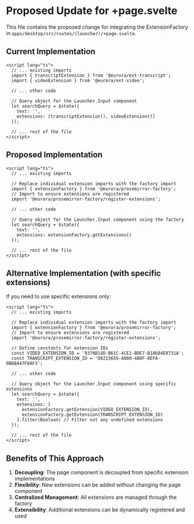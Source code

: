 # Proposed Update for +page.svelte

This file contains the proposed change for integrating the ExtensionFactory in `apps/desktop/src/routes/(launcher)/+page.svelte`.

## Current Implementation

```svelte
<script lang="ts">
  // ... existing imports
  import { transcriptExtension } from '@eurora/ext-transcript';
  import { videoExtension } from '@eurora/ext-video';
  
  // ... other code

  // Query object for the Launcher.Input component
  let searchQuery = $state({
    text: '',
    extensions: [transcriptExtension(), videoExtension()]
  });
  
  // ... rest of the file
</script>
```

## Proposed Implementation

```svelte
<script lang="ts">
  // ... existing imports
  
  // Replace individual extension imports with the factory import
  import { extensionFactory } from '@eurora/prosemirror-factory';
  // Import to ensure extensions are registered
  import '@eurora/prosemirror-factory/register-extensions';
  
  // ... other code

  // Query object for the Launcher.Input component using the factory
  let searchQuery = $state({
    text: '',
    extensions: extensionFactory.getExtensions()
  });
  
  // ... rest of the file
</script>
```

## Alternative Implementation (with specific extensions)

If you need to use specific extensions only:

```svelte
<script lang="ts">
  // ... existing imports
  
  // Replace individual extension imports with the factory import
  import { extensionFactory } from '@eurora/prosemirror-factory';
  // Import to ensure extensions are registered
  import '@eurora/prosemirror-factory/register-extensions';
  
  // Define constants for extension IDs
  const VIDEO_EXTENSION_ID = '9370B14D-B61C-4CE2-BDE7-B18684E8731A';
  const TRANSCRIPT_EXTENSION_ID = 'D8215655-A880-4B0F-8EFA-0B6B447F8AF3';
  
  // ... other code

  // Query object for the Launcher.Input component using specific extensions
  let searchQuery = $state({
    text: '',
    extensions: [
      extensionFactory.getExtension(VIDEO_EXTENSION_ID),
      extensionFactory.getExtension(TRANSCRIPT_EXTENSION_ID)
    ].filter(Boolean) // Filter out any undefined extensions
  });
  
  // ... rest of the file
</script>
```

## Benefits of This Approach

1. **Decoupling**: The page component is decoupled from specific extension implementations
2. **Flexibility**: New extensions can be added without changing the page component
3. **Centralized Management**: All extensions are managed through the factory
4. **Extensibility**: Additional extensions can be dynamically registered and used